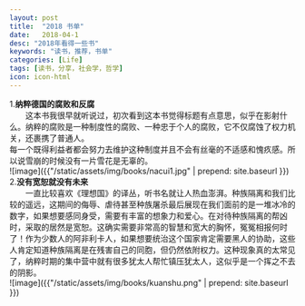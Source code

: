 ```yaml
---
layout: post
title:  "2018 书单"
date:   2018-04-1
desc: "2018年看得一些书"
keywords: "读书，推荐，书单"
categories: [Life]
tags: [读书，分享，社会学，哲学]
icon: icon-html
---
```

1.**纳粹德国的腐败和反腐**  
&emsp;&emsp;这本书我很早就听说过，初次看到这本书觉得标题有点意思，似乎在影射什么。纳粹的腐败是一种制度性的腐败、一种忠于个人的腐败，它不仅腐蚀了权力机关，还裹携了普通人。  
每一个既得利益者都会努力去维护这种制度并且不会有丝毫的不适感和愧疚感。所以说雪崩的时候没有一片雪花是无辜的。  
![image]({{"/static/assets/img/books/nacui1.jpg" | prepend: site.baseurl }})  
2.**没有宽恕就没有未来**  
&emsp;&emsp;一直比较喜欢《理想国》的译丛，听书名就让人热血澎湃。种族隔离和我们比较的遥远，这期间的侮辱、虐待甚至种族屠杀最后展现在我们面前的是一堆冰冷的数字，如果想要感同身受，需要有丰富的想象力和爱心。在对待种族隔离的帮凶时，采取的居然是宽恕。这确实需要非常高的智慧和宽大的胸怀，冤冤相报何时了！作为少数人的阿非利卡人，如果想要统治这个国家肯定需要黑人的协助，这些人肯定知道种族隔离是在残害自己的同胞，但仍然依附权力。这种现象真的太常见了，纳粹时期的集中营中就有很多犹太人帮忙镇压犹太人，这似乎是一个挥之不去的阴影。  
![image]({{"/static/assets/img/books/kuanshu.png" | prepend: site.baseurl }}) 

    
